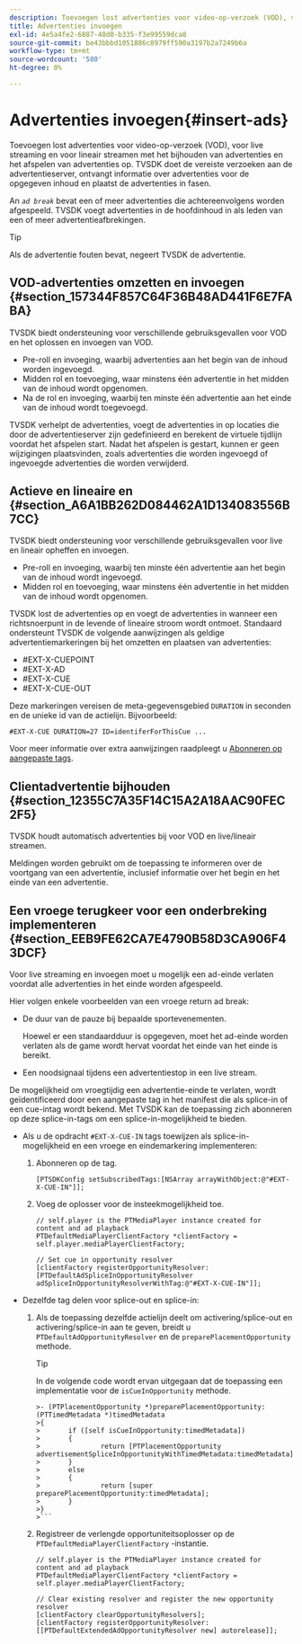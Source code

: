 ```yaml
---
description: Toevoegen lost advertenties voor video-op-verzoek (VOD), voor live streaming en voor lineair streamen met het bijhouden van advertenties en het afspelen van advertenties op. TVSDK doet de vereiste verzoeken aan de advertentieserver, ontvangt informatie over advertenties voor de opgegeven inhoud en plaatst de advertenties in fasen.
title: Advertenties invoegen
exl-id: 4e5a4fe2-6887-48d0-b335-f3e99559dca8
source-git-commit: be43bbbd1051886c8979ff590a3197b2a7249b6a
workflow-type: tm+mt
source-wordcount: '580'
ht-degree: 0%

---
```


# Advertenties invoegen{#insert-ads}

Toevoegen lost advertenties voor video-op-verzoek (VOD), voor live streaming en voor lineair streamen met het bijhouden van advertenties en het afspelen van advertenties op. TVSDK doet de vereiste verzoeken aan de advertentieserver, ontvangt informatie over advertenties voor de opgegeven inhoud en plaatst de advertenties in fasen.

An *`ad break`* bevat een of meer advertenties die achtereenvolgens worden afgespeeld. TVSDK voegt advertenties in de hoofdinhoud in als leden van een of meer advertentieafbrekingen.

>[!TIP]
>
>Als de advertentie fouten bevat, negeert TVSDK de advertentie.

## VOD-advertenties omzetten en invoegen {#section_157344F857C64F36B48AD441F6E7FABA}

TVSDK biedt ondersteuning voor verschillende gebruiksgevallen voor VOD en het oplossen en invoegen van VOD.

* Pre-roll en invoeging, waarbij advertenties aan het begin van de inhoud worden ingevoegd.
* Midden rol en toevoeging, waar minstens één advertentie in het midden van de inhoud wordt opgenomen.
* Na de rol en invoeging, waarbij ten minste één advertentie aan het einde van de inhoud wordt toegevoegd.

TVSDK verhelpt de advertenties, voegt de advertenties in op locaties die door de advertentieserver zijn gedefinieerd en berekent de virtuele tijdlijn voordat het afspelen start. Nadat het afspelen is gestart, kunnen er geen wijzigingen plaatsvinden, zoals advertenties die worden ingevoegd of ingevoegde advertenties die worden verwijderd.

## Actieve en lineaire en {#section_A6A1BB262D084462A1D134083556B7CC}

TVSDK biedt ondersteuning voor verschillende gebruiksgevallen voor live en lineair opheffen en invoegen.

* Pre-roll en invoeging, waarbij ten minste één advertentie aan het begin van de inhoud wordt ingevoegd.
* Midden rol en toevoeging, waar minstens één advertentie in het midden van de inhoud wordt opgenomen.

TVSDK lost de advertenties op en voegt de advertenties in wanneer een richtsnoerpunt in de levende of lineaire stroom wordt ontmoet. Standaard ondersteunt TVSDK de volgende aanwijzingen als geldige advertentiemarkeringen bij het omzetten en plaatsen van advertenties:

* #EXT-X-CUEPOINT
* #EXT-X-AD
* #EXT-X-CUE
* #EXT-X-CUE-OUT

Deze markeringen vereisen de meta-gegevensgebied `DURATION` in seconden en de unieke id van de actielijn. Bijvoorbeeld:

```
#EXT-X-CUE DURATION=27 ID=identiferForThisCue ... 
```

Voor meer informatie over extra aanwijzingen raadpleegt u [Abonneren op aangepaste tags](../ad-insertion/c-psdk-ios-1.4-custom-tags-configure/t-psdk-ios-1.4-custom-tags-subscribe.md).

## Clientadvertentie bijhouden {#section_12355C7A35F14C15A2A18AAC90FEC2F5}

TVSDK houdt automatisch advertenties bij voor VOD en live/lineair streamen.

Meldingen worden gebruikt om de toepassing te informeren over de voortgang van een advertentie, inclusief informatie over het begin en het einde van een advertentie.

## Een vroege terugkeer voor een onderbreking implementeren {#section_EEB9FE62CA7E4790B58D3CA906F43DCF}

Voor live streaming en invoegen moet u mogelijk een ad-einde verlaten voordat alle advertenties in het einde worden afgespeeld.

Hier volgen enkele voorbeelden van een vroege return ad break:

* De duur van de pauze bij bepaalde sportevenementen.

   Hoewel er een standaardduur is opgegeven, moet het ad-einde worden verlaten als de game wordt hervat voordat het einde van het einde is bereikt.
* Een noodsignaal tijdens een advertentiestop in een live stream.

De mogelijkheid om vroegtijdig een advertentie-einde te verlaten, wordt geïdentificeerd door een aangepaste tag in het manifest die als splice-in of een cue-intag wordt bekend. Met TVSDK kan de toepassing zich abonneren op deze splice-in-tags om een splice-in-mogelijkheid te bieden.

* Als u de opdracht `#EXT-X-CUE-IN` tags toewijzen als splice-in-mogelijkheid en een vroege en eindemarkering implementeren:

   1. Abonneren op de tag.

      ```
      [PTSDKConfig setSubscribedTags:[NSArray arrayWithObject:@"#EXT-X-CUE-IN"]];
      ```

   1. Voeg de oplosser voor de insteekmogelijkheid toe.

      ```
      // self.player is the PTMediaPlayer instance created for content and ad playback 
      PTDefaultMediaPlayerClientFactory *clientFactory = self.player.mediaPlayerClientFactory; 
      
      // Set cue in opportunity resolver 
      [clientFactory registerOpportunityResolver:[PTDefaultAdSpliceInOpportunityResolver adSpliceInOpportunityResolverWithTag:@"#EXT-X-CUE-IN"]];
      ```

* Dezelfde tag delen voor splice-out en splice-in:

   1. Als de toepassing dezelfde actielijn deelt om activering/splice-out en activering/splice-in aan te geven, breidt u `PTDefaultAdOpportunityResolver` en de `preparePlacementOpportunity` methode.

      >[!TIP]
      >
      >In de volgende code wordt ervan uitgegaan dat de toepassing een implementatie voor de `isCueInOpportunity` methode.
      >
      >
      ```
      >- (PTPlacementOpportunity *)preparePlacementOpportunity:(PTTimedMetadata *)timedMetadata 
      >{ 
      >       if ([self isCueInOpportunity:timedMetadata]) 
      >       { 
      >               return [PTPlacementOpportunity advertisementSpliceInOpportunityWithTimedMetadata:timedMetadata]; 
      >       } 
      >       else 
      >       { 
      >               return [super preparePlacementOpportunity:timedMetadata]; 
      >       } 
      >}
      >```

   1. Registreer de verlengde opportuniteitsoplosser op de `PTDefaultMediaPlayerClientFactory` -instantie.

      ```
      // self.player is the PTMediaPlayer instance created for content and ad playback 
      PTDefaultMediaPlayerClientFactory *clientFactory = self.player.mediaPlayerClientFactory; 
      
      // Clear existing resolver and register the new opportunity resolver 
      [clientFactory clearOpportunityResolvers]; 
      [clientFactory registerOpportunityResolver:[[PTDefaultExtendedAdOpportunityResolver new] autorelease]];
      ```
